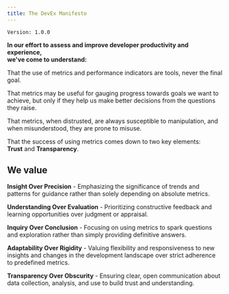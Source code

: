 ```yaml
---
title: The DevEx Manifesto
---
```


`Version: 1.0.0`

**In our effort to assess and improve developer productivity and experience, </br>we've come to understand:**

That the use of metrics and performance indicators are tools, never the final goal.

That metrics may be useful for gauging progress towards goals we want to achieve, but only if they help us make better decisions from the questions they raise.

That metrics, when distrusted, are always susceptible to manipulation, and when misunderstood, they are prone to misuse.

That the success of using metrics comes down to two key elements:</br>**Trust** and **Transparency**.

## We value

**Insight Over Precision** - Emphasizing the significance of trends and patterns for guidance rather than solely depending on absolute metrics.

**Understanding Over Evaluation** - Prioritizing constructive feedback and learning opportunities over judgment or appraisal.

**Inquiry Over Conclusion** - Focusing on using metrics to spark questions and exploration rather than simply providing definitive answers.

**Adaptability Over Rigidity** - Valuing flexibility and responsiveness to new insights and changes in the development landscape over strict adherence to predefined metrics.

**Transparency Over Obscurity** - Ensuring clear, open communication about data collection, analysis, and use to build trust and understanding.
